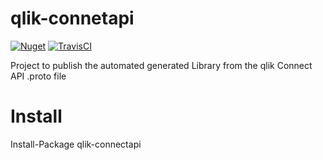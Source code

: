 # qlik-connetapi
[![Nuget](https://img.shields.io/nuget/v/qlik-connectapi.svg)](https://www.nuget.org/packages/qlik-connectapi)
[![TravisCI](https://travis-ci.com/q2g/qlik-connectapi.svg?branch=master)](https://travis-ci.org/q2g/qlik-connectapi)

Project to publish the automated generated Library from the qlik Connect API .proto file

# Install 

Install-Package qlik-connectapi
